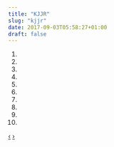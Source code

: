 ```yaml
---
title: "KJJR"
slug: "kjjr"
date: 2017-09-03T05:58:27+01:00
draft: false
---
```


<div id="carousel-bootstrap-13" data-nid="13" class="carousel slide">
   <div class="bullets-control">
      <ol class="carousel-indicators">
         <li data-target="#carousel-bootstrap-13" data-slide-to="0" class="bullet active"></li>
         <li data-target="#carousel-bootstrap-13" data-slide-to="1" class="bullet "></li>
         <li data-target="#carousel-bootstrap-13" data-slide-to="2" class="bullet "></li>
         <li data-target="#carousel-bootstrap-13" data-slide-to="3" class="bullet "></li>
         <li data-target="#carousel-bootstrap-13" data-slide-to="4" class="bullet "></li>
         <li data-target="#carousel-bootstrap-13" data-slide-to="5" class="bullet "></li>
         <li data-target="#carousel-bootstrap-13" data-slide-to="6" class="bullet "></li>
         <li data-target="#carousel-bootstrap-13" data-slide-to="7" class="bullet "></li>
         <li data-target="#carousel-bootstrap-13" data-slide-to="8" class="bullet "></li>
         <li data-target="#carousel-bootstrap-13" data-slide-to="9" class="bullet "></li>
      </ol>
   </div>
   <div class="carousel-inner">
      <div class="item active">
         <img src="/carousel_images/DSC01845_small.JPG" alt="" />
      </div>
      <div class="item">
         <img src="/carousel_images/DSC02345_small.JPG" alt="" />
      </div>
      <div class="item">
         <img src="/carousel_images/DSC02347_small.JPG" alt="" />
      </div>
      <div class="item">
         <img src="/carousel_images/DSC02352_small.JPG" alt="" />
      </div>
      <div class="item">
         <img src="/carousel_images/DSC02353_small.JPG" alt="" />
      </div>
      <div class="item">
         <img src="/carousel_images/HPIM1007_small.JPG" alt="" />
      </div>
      <div class="item">
         <img src="/carousel_images/DSC01712_small.JPG" alt="" />
      </div>
      <div class="item">
         <img src="/carousel_images/DSC01717_small_0.JPG" alt="" />
      </div>
      <div class="item">
         <img src="/carousel_images/DSC01725_small.JPG" alt="" />
      </div>
      <div class="item">
         <img src="/carousel_images/DSC02511_small.JPG" alt="" />
      </div>
   </div>
   <!-- .carousel-inner -->
   <!--  next and previous controls here
      href values must reference the id for this carousel -->
   <a class="carousel-control left" href="#carousel-bootstrap-13" data-slide="prev">&lsaquo;</a>
   <a class="carousel-control right" href="#carousel-bootstrap-13" data-slide="next">&rsaquo;</a>
</div>

